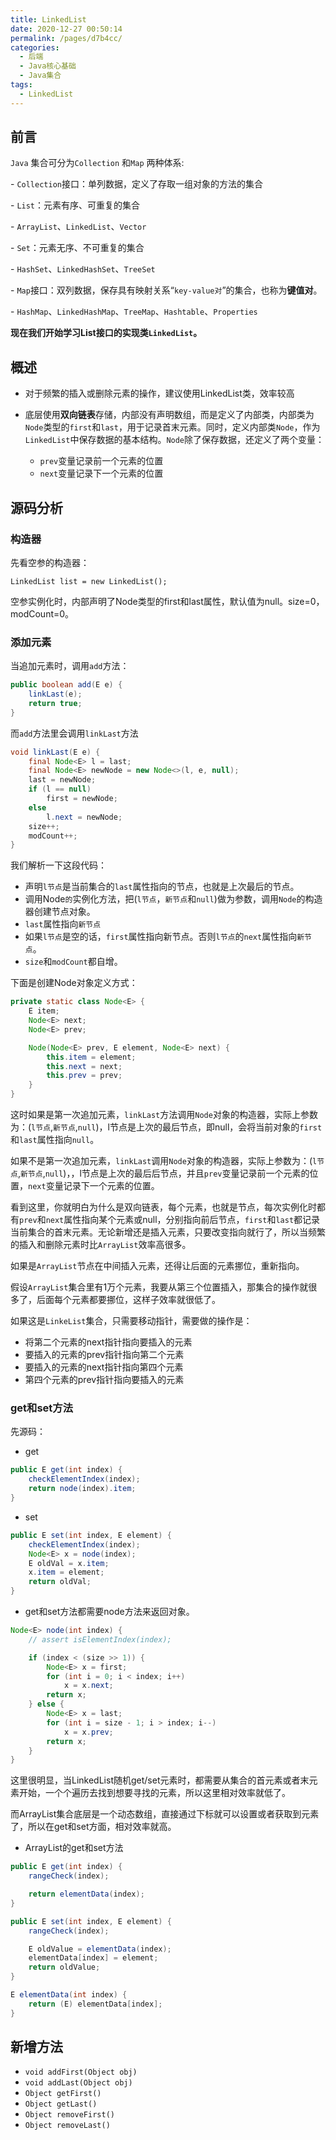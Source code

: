 ```yaml
---
title: LinkedList
date: 2020-12-27 00:50:14
permalink: /pages/d7b4cc/
categories:
  - 后端
  - Java核心基础
  - Java集合
tags:
  - LinkedList
---
```

## 前言

`Java` 集合可分为`Collection` 和`Map` 两种体系:



\- `Collection`接口：单列数据，定义了存取一组对象的方法的集合

 \- `List`：元素有序、可重复的集合

  \- `ArrayList`、`LinkedList`、`Vector`

 \- `Set`：元素无序、不可重复的集合

  \- `HashSet`、`LinkedHashSet`、`TreeSet`

\- `Map`接口：双列数据，保存具有映射关系“`key-value对`”的集合，也称为**键值对**。

 \- `HashMap`、`LinkedHashMap`、`TreeMap`、`Hashtable`、`Properties` 



**现在我们开始学习List接口的实现类`LinkedList`。**



## 概述

- 对于频繁的插入或删除元素的操作，建议使用LinkedList类，效率较高

- 底层使用**双向链表**存储，内部没有声明数组，而是定义了内部类，内部类为`Node`类型的`first`和`last`，用于记录首末元素。同时，定义内部类`Node`，作为`LinkedList`中保存数据的基本结构。`Node`除了保存数据，还定义了两个变量：
  - `prev`变量记录前一个元素的位置
  - `next`变量记录下一个元素的位置



## 源码分析

### 构造器

先看空参的构造器：

```
LinkedList list = new LinkedList();
```

空参实例化时，内部声明了Node类型的first和last属性，默认值为null。size=0，modCount=0。



### 添加元素

当追加元素时，调用`add`方法：

```java
public boolean add(E e) {
    linkLast(e);
    return true;
}
```

而`add`方法里会调用`linkLast`方法

```java
void linkLast(E e) {
    final Node<E> l = last;
    final Node<E> newNode = new Node<>(l, e, null);
    last = newNode;
    if (l == null)
        first = newNode;
    else
        l.next = newNode;
    size++;
    modCount++;
}
```

我们解析一下这段代码：

- 声明`l节点`是当前集合的`last`属性指向的节点，也就是上次最后的节点。
- 调用Node`的`实例化方法，把(`l节点`，`新节点`和`null`)做为参数，调用`Node`的构造器创建节点对象。
- `last`属性指向`新节点`
- 如果`l节点`是空的话，`first`属性指向新节点。否则`l节点`的`next`属性指向`新节点`。
- `size`和`modCount`都自增。



下面是创建Node对象定义方式：

```java
private static class Node<E> {
    E item;
    Node<E> next;
    Node<E> prev;

    Node(Node<E> prev, E element, Node<E> next) {
        this.item = element;
        this.next = next;
        this.prev = prev;
    }
}
```

这时如果是第一次追加元素，`linkLast`方法调用`Node`对象的构造器，实际上参数为：(`l节点`,`新节点`,`null`)，l节点是上次的最后节点，即null，会将当前对象的`first`和`last`属性指向`null`。

如果不是第一次追加元素，`linkLast`调用`Node`对象的构造器，实际上参数为：(`l节点`,`新节点`,`null`)，，l节点是上次的最后后节点，并且`prev`变量记录前一个元素的位置，`next`变量记录下一个元素的位置。



看到这里，你就明白为什么是双向链表，每个元素，也就是节点，每次实例化时都有`prev`和`next`属性指向某个元素或null，分别指向前后节点，`first`和`last`都记录当前集合的首末元素。无论新增还是插入元素，只要改变指向就行了，所以当频繁的插入和删除元素时比`ArrayList`效率高很多。

如果是`ArrayList`节点在中间插入元素，还得让后面的元素挪位，重新指向。

假设`ArrayList`集合里有1万个元素，我要从第三个位置插入，那集合的操作就很多了，后面每个元素都要挪位，这样子效率就很低了。

如果这是`LinkeList`集合，只需要移动指针，需要做的操作是：

- 将第二个元素的next指针指向要插入的元素
- 要插入的元素的prev指针指向第二个元素
- 要插入的元素的next指针指向第四个元素
- 第四个元素的prev指针指向要插入的元素



### get和set方法

先源码：

- get

```java
public E get(int index) {
    checkElementIndex(index);
    return node(index).item;
}
```

- set

```java
public E set(int index, E element) {
    checkElementIndex(index);
    Node<E> x = node(index);
    E oldVal = x.item;
    x.item = element;
    return oldVal;
}
```

- get和set方法都需要node方法来返回对象。

```java
Node<E> node(int index) {
    // assert isElementIndex(index);

    if (index < (size >> 1)) {
        Node<E> x = first;
        for (int i = 0; i < index; i++)
            x = x.next;
        return x;
    } else {
        Node<E> x = last;
        for (int i = size - 1; i > index; i--)
            x = x.prev;
        return x;
    }
}
```

这里很明显，当LinkedList随机get/set元素时，都需要从集合的首元素或者末元素开始，一个个遍历去找到想要寻找的元素，所以这里相对效率就低了。

而ArrayList集合底层是一个动态数组，直接通过下标就可以设置或者获取到元素了，所以在get和set方面，相对效率就高。

- ArrayList的get和set方法

```java
public E get(int index) {
    rangeCheck(index);

    return elementData(index);
}
```

```java
public E set(int index, E element) {
    rangeCheck(index);

    E oldValue = elementData(index);
    elementData[index] = element;
    return oldValue;
}
```

```java
E elementData(int index) {
    return (E) elementData[index];
}
```



## 新增方法

- `void addFirst(Object obj)`
- `void addLast(Object obj)`
- `Object getFirst()`
- `Object getLast()`
- `Object removeFirst()`
- `Object removeLast()`


